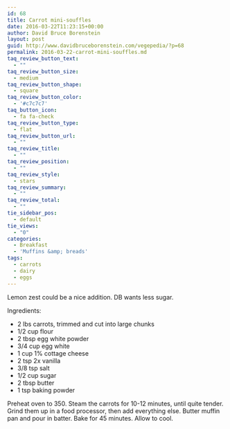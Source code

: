 ```yaml
---
id: 68
title: Carrot mini-souffles
date: 2016-03-22T11:23:15+00:00
author: David Bruce Borenstein
layout: post
guid: http://www.davidbruceborenstein.com/vegepedia/?p=68
permalink: 2016-03-22-carrot-mini-souffles.md
taq_review_button_text:
  - ""
taq_review_button_size:
  - medium
taq_review_button_shape:
  - square
taq_review_button_color:
  - '#c7c7c7'
taq_button_icon:
  - fa fa-check
taq_review_button_type:
  - flat
taq_review_button_url:
  - ""
taq_review_title:
  - ""
taq_review_position:
  - ""
taq_review_style:
  - stars
taq_review_summary:
  - ""
taq_review_total:
  - ""
tie_sidebar_pos:
  - default
tie_views:
  - "0"
categories:
  - Breakfast
  - 'Muffins &amp; breads'
tags:
  - carrots
  - dairy
  - eggs
---
```

Lemon zest could be a nice addition. DB wants less sugar.

Ingredients:

  * 2 lbs carrots, trimmed and cut into large chunks
  * 1/2 cup flour
  * 2 tbsp egg white powder
  * 3/4 cup egg white
  * 1 cup 1% cottage cheese
  * 2 tsp 2x vanilla
  * 3/8 tsp salt
  * 1/2 cup sugar
  * 2 tbsp butter
  * 1 tsp baking powder

Preheat oven to 350. Steam the carrots for 10-12 minutes, until quite tender. Grind them up in a food processor, then add everything else. Butter muffin pan and pour in batter. Bake for 45 minutes. Allow to cool.
